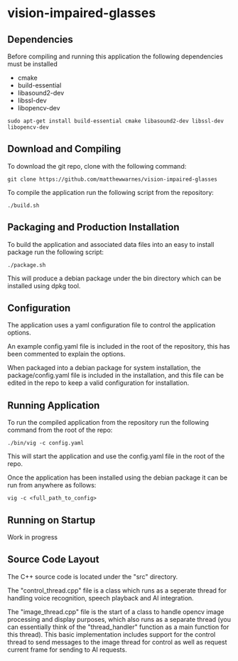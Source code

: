 # vision-impaired-glasses


## Dependencies

Before compiling and running this application the following dependencies must be installed

* cmake
* build-essential
* libasound2-dev
* libssl-dev
* libopencv-dev

```sudo apt-get install build-essential cmake libasound2-dev libssl-dev libopencv-dev```

## Download and Compiling

To download the git repo, clone with the following command:

```git clone https://github.com/matthewwarnes/vision-impaired-glasses```

To compile the application run the following script from the repository:

```./build.sh```

## Packaging and Production Installation

To build the application and associated data files into an easy to install package run the following script:

```./package.sh```

This will produce a debian package under the bin directory which can be installed using dpkg tool.

## Configuration

The application uses a yaml configuration file to control the application options.

An example config.yaml file is included in the root of the repository, this has been commented to explain the options.

When packaged into a debian package for system installation, the package/config.yaml file is included in the installation, and this file can be edited in the repo to keep a valid configuration for installation.

## Running Application

To run the compiled application from the repository run the following command from the root of the repo:

```./bin/vig -c config.yaml```

This will start the application and use the config.yaml file in the root of the repo.


Once the application has been installed using the debian package it can be run from anywhere as follows:

```vig -c <full_path_to_config>```


## Running on Startup

Work in progress

## Source Code Layout

The C++ source code is located under the "src" directory.

The "control_thread.cpp" file is a class which runs as a seperate thread for handling voice recognition, speech playback and AI integration.

The "image_thread.cpp" file is the start of a class to handle opencv image processing and display purposes, which also runs as a separate thread (you can essentially think of the "thread_handler" function as a main function for this thread). This basic implementation includes support for the control thread to send messages to the image thread for control as well as request current frame for sending to AI requests.
